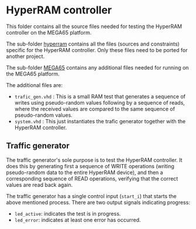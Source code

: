 # HyperRAM controller

This folder contains all the source files needed for testing the HyperRAM
controller on the MEGA65 platform.

The sub-folder [hyperram](hyperram) contains all the files (sources and
constraints) specific for the HyperRAM controller. Only these files need to be
ported for another project.

The sub-folder [MEGA65](MEGA65) contains any additional files needed for
running on the MEGA65 platform.

The additional files are:
* `trafic_gen.vhd` : This is a small RAM test that generates a sequence of
  writes using pseudo-random values following by a sequence of reads, where the
  received values are compared to the same sequence of pseudo-random values.
* `system.vhd` : This just instantiates the trafic generator together with the
  HyperRAM controller.


## Traffic generator

The traffic generator's sole purpose is to test the HyperRAM controller. It
does this by generating first a sequence of WRITE operations (writing
pseudo-random data to the entire HyperRAM device), and then a corresponding
sequence of READ operations, verifying that the correct values are read back
again.

The traffic generator has a single control input (`start_i`) that starts the
above mentioned process. There are two output signals indicating progress:

* `led_active`: indicates the test is in progress.
* `led_error`: indicates at least one error has occurred.


